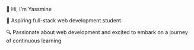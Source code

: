 👋 Hi, I'm Yassmine

🚀 Aspiring full-stack web development student

🔍 Passionate about web development and excited to embark on a journey of continuous learning
